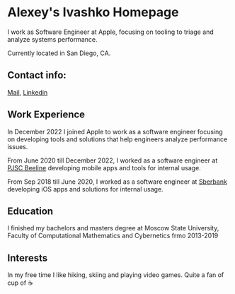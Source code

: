 # Alexey's Ivashko Homepage

I work as Software Engineer at Apple, focusing on tooling to triage and analyze systems performance. 

Currently located in San Diego, CA.

## Contact info:
[Mail](mailto:ivashko.alexey96@gmail.com), [Linkedin](https://www.linkedin.com/in/overcot/)

## Work Experience
In December 2022 I joined Apple to work as a software engineer focusing on developing tools and solutions that help engineers analyze performance issues. 

From June 2020 till December 2022, I worked as a software engineer at [PJSC Beeline](https://moskva.beeline.ru) developing mobile apps and tools for internal usage.

From Sep 2018 till June 2020, I worked as a software engineer at [Sberbank](https://www.sberbank.com) developing iOS apps and solutions for internal usage.

## Education

I finished my bachelors and masters degree at Moscow State University, Faculty of Computational Mathematics and Cybernetics frmo 2013-2019

## Interests

In my free time I like hiking, skiing and playing video games. Quite a fan of cup of :coffee:
